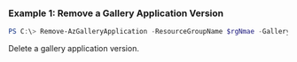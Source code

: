 ### Example 1: Remove a Gallery Application Version 
```powershell
PS C:\> Remove-AzGalleryApplication -ResourceGroupName $rgNmae -GalleryName $galleryName -GalleryApplicationName $galleryApplicationName -Name $name

```

Delete a gallery application version.


